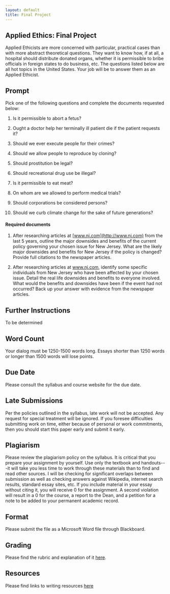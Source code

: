 ```yaml
---
layout: default
title: Final Project
---
```


## Applied Ethics: Final Project


Applied Ethicists are more concerned with particular, practical cases than with more abstract theoretical questions. They want to know how, if at all, a hospital should distribute donated organs, whether it is permissible to bribe officials in foreign states to do business, etc. The questions listed below are all hot topics in the United States. Your job will be to answer them as an Applied Ethicist.





## Prompt

Pick one of the following questions and complete the documents requested below:

1.  Is it permissible to abort a fetus?

2.  Ought a doctor help her terminally ill patient die if the patient
    requests it?

3.  Should we ever execute people for their crimes?

4.  Should we allow people to reproduce by cloning?

5.  Should prostitution be legal?

6.  Should recreational drug use be illegal?

7.  Is it permissible to eat meat?

8.  On whom are we allowed to perform medical trials?

9.  Should corporations be considered persons?

10. Should we curb climate change for the sake of future generations?


#### Required documents

1.  After researching articles at [www.nj.com](http://www.nj.com) from the last 5 years, outline the major downsides and benefits of the current policy governing your chosen issue for New Jersey. What are the likely major downsides and benefits for New Jersey if the  policy is changed? Provide full citations to the newspaper articles.

2.  After researching articles at www.nj.com, identify some specific individuals from New Jersey who have been affected by your chosen issue. Detail the real life downsides and benefits to everyone involved. What would the benefits and downsides have been if the event had not occurred? Back up your answer with evidence from the newspaper articles. 
  

## Further Instructions

To be determined




## Word Count

Your dialog must be 1250-1500 words long. Essays shorter than 1250 words or longer than 1500 words will lose points.


## Due Date
Please consult the syllabus and course website for the due date.

## Late Submissions

Per the policies outlined in the syllabus, late work will not be accepted. Any request for special treatment will be ignored. If you foresee difficulties submitting work on time, either because of personal or work commitments, then you should start this paper early and submit it early. 


## Plagiarism

Please review the plagiarism policy on the syllabus. It is critical that you prepare your assignment by yourself. Use only the textbook and handouts---it will take you less time to work through these materials than to find and read other sources. I will be checking for significant overlaps between submission as well as checking answers against Wikipedia, internet search results, standard essay sites, etc. If you include material in your essay without citing it, you will receive 0 for the assignment. A second violation will result in a 0 for the course, a report to the Dean, and a petition for a note to be added to your permanent academic record. 

## Format
Please submit the file as a Microsoft Word file through Blackboard.

## Grading
Please find the rubric and explanation of it [here](/Teaching/Grading/).

## Resources
Please find links to writing resources [here](/Teaching/Resources/)

